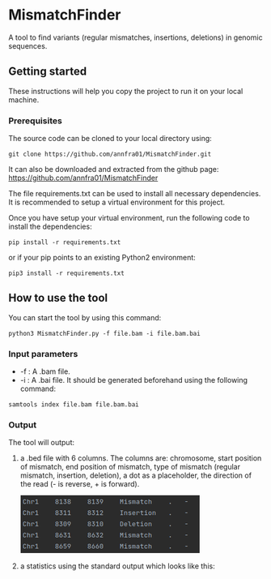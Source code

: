 # MismatchFinder
A tool to find variants (regular mismatches, insertions, deletions) in genomic sequences.

## Getting started 
These instructions will help you copy the project to run it on your local machine.

### Prerequisites

The source code can be cloned to your local directory using:
```
git clone https://github.com/annfra01/MismatchFinder.git
```
It can also be downloaded and extracted from the github page: https://github.com/annfra01/MismatchFinder

The file requirements.txt can be used to install all necessary dependencies. It is recommended to setup a virtual environment for this project.

Once you have setup your virtual environment, run the following code to install the dependencies:
```
pip install -r requirements.txt
```
or if your pip points to an existing Python2 environment:
```
pip3 install -r requirements.txt
```


## How to use the tool
You can start the tool by using this command:
```
python3 MismatchFinder.py -f file.bam -i file.bam.bai
```

### Input parameters
+ -f : A .bam file.
+ -i : A .bai file. It should be generated beforehand using the following command:

```
samtools index file.bam file.bam.bai
```
### Output
The tool will output:
1. a .bed file with 6 columns. The columns are: chromosome, start position of mismatch, end position of mismatch, type of mismatch (regular mismatch, insertion, deletion), a dot as a placeholder, the direction of the read (- is reverse, + is forward).  

   ![Example of the .bed-file output](/bed_output_example.png)

2. a statistics using the standard output which looks like this:
   
